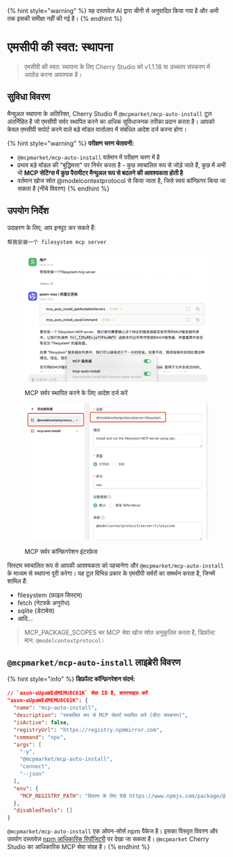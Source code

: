 
{% hint style="warning" %}
यह दस्तावेज़ AI द्वारा चीनी से अनुवादित किया गया है और अभी तक इसकी समीक्षा नहीं की गई है।
{% endhint %}

# एमसीपी की स्वत: स्थापना

> एमसीपी की स्वत: स्थापना के लिए Cherry Studio को v1.1.18 या उच्चतर संस्करण में अपग्रेड करना आवश्यक है।

## सुविधा विवरण

मैन्युअल स्थापना के अतिरिक्त, Cherry Studio में `@mcpmarket/mcp-auto-install` टूल अंतर्निहित है जो एमसीपी सर्वर स्थापित करने का अधिक सुविधाजनक तरीका प्रदान करता है। आपको केवल एमसीपी सपोर्ट करने वाले बड़े मॉडल वार्तालाप में संबंधित आदेश दर्ज करना होगा।

{% hint style="warning" %}
**परीक्षण चरण चेतावनी:**

* `@mcpmarket/mcp-auto-install` वर्तमान में परीक्षण चरण में है
* प्रभाव बड़े मॉडल की "बुद्धिमत्ता" पर निर्भर करता है - कुछ स्वचालित रूप से जोड़े जाते हैं, कुछ में अभी भी **MCP सेटिंग्स में कुछ पैरामीटर मैन्युअल रूप से बदलने की आवश्यकता होती है**
* वर्तमान खोज स्रोत @modelcontextprotocol से किया जाता है, जिसे स्वयं कॉन्फ़िगर किया जा सकता है (नीचे विवरण)
{% endhint %}

## उपयोग निर्देश

उदाहरण के लिए, आप इनपुट कर सकते हैं:

```
帮我安装一个 filesystem mcp server
```

<figure><img src="../../.gitbook/assets/mcp-auto-install_shot1.png" alt=""><figcaption><p>MCP सर्वर स्थापित करने के लिए आदेश दर्ज करें</p></figcaption></figure>

<figure><img src="../../.gitbook/assets/mcp-auto-install_shot2.png" alt=""><figcaption><p>MCP सर्वर कॉन्फ़िगरेशन इंटरफ़ेस</p></figcaption></figure>

सिस्टम स्वचालित रूप से आपकी आवश्यकता को पहचानेगा और `@mcpmarket/mcp-auto-install` के माध्यम से स्थापना पूरी करेगा। यह टूल विभिन्न प्रकार के एमसीपी सर्वरों का समर्थन करता है, जिनमें शामिल हैं:

* filesystem (फ़ाइल सिस्टम)
* fetch (नेटवर्क अनुरोध)
* sqlite (डेटाबेस)
* आदि...

> MCP_PACKAGE_SCOPES चर MCP सेवा खोज स्रोत अनुकूलित करता है, डिफ़ॉल्ट मान: `@modelcontextprotocol`।

## `@mcpmarket/mcp-auto-install` लाइब्रेरी विवरण

{% hint style="info" %}
**डिफ़ॉल्ट कॉन्फ़िगरेशन संदर्भ:**

```json
// `axun-uUpaWEdMEMU8C61K` सेवा ID है, कस्टमाइज़ करें
"axun-uUpaWEdMEMU8C61K": {
  "name": "mcp-auto-install",
  "description": "स्वचालित रूप से MCP सेवाएँ स्थापित करें (बीटा संस्करण)",
  "isActive": false,
  "registryUrl": "https://registry.npmmirror.com",
  "command": "npx",
  "args": [
    "-y",
    "@mcpmarket/mcp-auto-install",
    "connect",
    "--json"
  ],
  "env": {
    "MCP_REGISTRY_PATH": "विवरण के लिए देखें https://www.npmjs.com/package/@mcpmarket/mcp-auto-install"
  },
  "disabledTools": []
}
```

`@mcpmarket/mcp-auto-install` एक ओपन-सोर्स npm पैकेज है। इसका विस्तृत विवरण और उपयोग दस्तावेज़ [npm आधिकारिक रिपॉजिटरी](https://www.npmjs.com/package/@mcpmarket/mcp-auto-install) पर देखा जा सकता है। `@mcpmarket` Cherry Studio का आधिकारिक MCP सेवा संग्रह है।
{% endhint %}